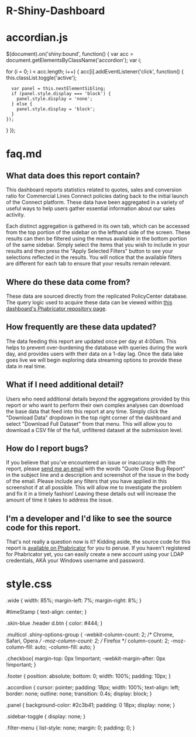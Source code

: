 # R-Shiny-Dashboard
# accordian.js
$(document).on('shiny:bound', function() {
  var acc = document.getElementsByClassName('accordion');
  var i;

  for (i = 0; i < acc.length; i++) {
    acc[i].addEventListener('click', function() {
      this.classList.toggle('active');

      var panel = this.nextElementSibling;
      if (panel.style.display === 'block') {
        panel.style.display = 'none';
      } else {
        panel.style.display = 'block';
      }
    });
  }
});

# faq.md
## What data does this report contain?
This dashboard reports statistics related to quotes, sales and conversion ratio
for Commercial Lines Connect policies dating back to the initial launch of the
Connect platform. These data have been aggregated in a variety of useful ways to
help users gather essential information about our sales activity.

Each distinct aggregation is gathered in its own tab, which can be accessed from
the top portion of the sidebar on the lefthand side of the screen. These results
can then be filtered using the menus available in the bottom portion of the same
sidebar. Simply select the items that you wish to include in your results and
then press the "Apply Selected Filters" button to see your selections reflected
in the results. You will notice that the available filters are different for
each tab to ensure that your results remain relevant.

## Where do these data come from?
These data are sourced directly from the replicated PolicyCenter database. The
query logic used to acquire these data can be viewed within [this dashboard's
Phabricator repository page](https://phabricator.corp.stateauto.com/diffusion/QUOTE/browse/master/Source/quoteCloseGW.sql).

## How frequently are these data updated?
The data feeding this report are updated once per day at 4:00am. This helps to
prevent over-burdening the database with queries during the work day, and
provides users with their data on a 1-day lag. Once the data lake goes live we
will begin exploring data streaming options to provide these data in real time.

## What if I need additional detail?
Users who need additional details beyond the aggregations provided by this
report or who want to perform their own complex analyses can download the base
data that feed into this report at any time. Simply click the "Download Data"
dropdown in the top right corner of the dashboard and select "Download
Full Dataset" from that menu. This will allow you to download a CSV file of the
full, unfiltered dataset at the submission level.

## How do I report bugs?
If you believe that you've encountered an issue or inaccuracy with the report,
please [send me an email](mailto:thomas.cole@stateauto.com) with the words
"Quote Close Bug Report" in the subject line and a description and screenshot of
the issue in the body of the email. Please include any filters that you have
applied in this screenshot if at all possible. This will allow me to investigate
the problem and fix it in a timely fashion! Leaving these details out will
increase the amount of time it takes to address the issue.

## I'm a developer and I'd like to see the source code for this report.
That's not really a question now is it? Kidding aside, the source code for this
report is [available on Phabricator](https://phabricator.corp.stateauto.com/diffusion/QUOTE/)
for you to peruse. If you haven't registered for Phabricator yet, you can easily
create a new account using your LDAP credentials, AKA your Windows username and
password.

# style.css
.wide {
  width: 85%;
  margin-left: 7%;
  margin-right: 8%;
}

#timeStamp {
  text-align: center;
}

.skin-blue .header d.btn {
  color: #444;
}

.multicol .shiny-options-group {
  -webkit-column-count: 2; /* Chrome, Safari, Opera */
  -moz-column-count: 2;    /* Firefox */
  column-count: 2;
  -moz-column-fill: auto;
  -column-fill: auto;
}

.checkbox{
  margin-top: 0px !important;
  -webkit-margin-after: 0px !important;
}

.footer {
  position: absolute;
  bottom: 0;
  width: 100%;
  padding: 10px;
}

.accordion {
  cursor: pointer;
  padding: 18px;
  width: 100%;
  text-align: left;
  border: none;
  outline: none;
  transition: 0.4s;
  display: block;
}

.panel {
  background-color: #2c3b41;
  padding: 0 18px;
  display: none;
}

.sidebar-toggle {
  display: none;
}

.filter-menu {
  list-style: none;
  margin: 0;
  padding: 0;
}
